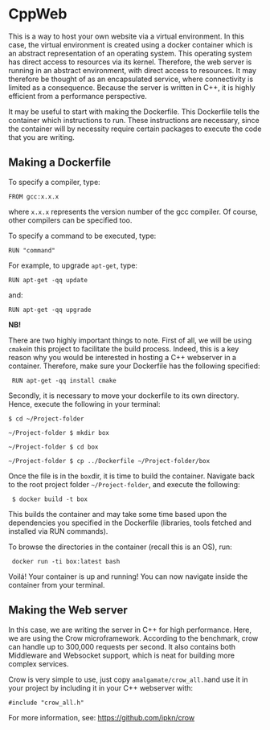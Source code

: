 # CppWeb

This is a way to host your own website via a virtual environment. In this case,
the virtual environment is created using a docker container which is an
abstract representation of an operating system. This operating system
has direct access to resources via its kernel.
Therefore, the web server is running in an abstract environment, with direct
access to resources. It may therefore be thought of as an encapsulated service, where connectivity is limited as a consequence. Because the server is written in C++, it is highly efficient from a performance perspective.


It may be useful to start with making the Dockerfile.
This Dockerfile tells the container which instructions to
run. These instructions are necessary, since the container
will by necessity require certain packages to execute the
code that you are writing.

## Making a Dockerfile
 To specify a compiler, type:

```FROM gcc:x.x.x ```

where ```x.x.x``` represents the version number of the gcc compiler. Of course, other compilers can be specified too.

To specify a command to be executed, type:

```RUN "command" ```

For example, to upgrade ```apt-get```, type:

```RUN apt-get -qq update```

and:

```RUN apt-get -qq upgrade```

**NB!**

There are two highly important things to note. First of all, we will be using ```cmake```in this project to facilitate the build process. Indeed, this is a key reason why you would be interested in hosting a C++ webserver in a container. Therefore, make sure your Dockerfile has the following specified:

``` RUN apt-get -qq install cmake```

Secondly, it is necessary to move your dockerfile to its own directory.
Hence, execute the following in your terminal:

```$ cd ~/Project-folder ```

```~/Project-folder $ mkdir box ```

```~/Project-folder $ cd box ```

```~/Project-folder $ cp ../Dockerfile ~/Project-folder/box```

Once the file is in the ```box```dir, it is time to build the container. Navigate back to the root project folder ```~/Project-folder```, and execute the following:

``` $ docker build -t box```

This builds the container and may take some time based upon the dependencies you specified in the Dockerfile (libraries, tools fetched and installed via RUN commands).

To browse the directories in the container (recall this is an OS), run:

``` docker run -ti box:latest bash```

Voilá! Your container is up and running! You can now navigate inside the container from your terminal.

## Making the Web server
In this case, we are writing the server in C++ for high performance. Here, we are using the Crow microframework. According to the benchmark, crow can handle up to 300,000 requests per second. It also contains both Middleware and Websocket support, which is neat for building more complex services.

Crow is very simple to use, just copy ```amalgamate/crow_all.h```and use it in your project by including it in your C++ webserver with:

```#include "crow_all.h" ```

For more information, see: https://github.com/ipkn/crow
